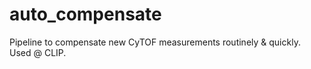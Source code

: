 # auto_compensate
Pipeline to compensate new CyTOF measurements routinely &amp; quickly. Used @ CLIP.
